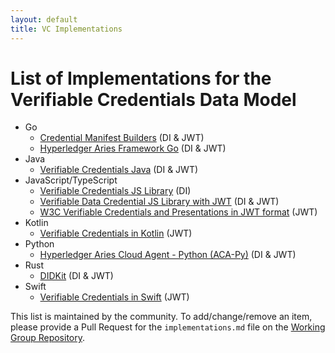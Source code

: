 ```yaml
---
layout: default
title: VC Implementations
---
```


# List of Implementations for the Verifiable Credentials Data Model

- Go
  - [Credential Manifest Builders](https://github.com/TBD54566975/ssi-sdk/tree/main/credential) (DI & JWT)
  - [Hyperledger Aries Framework Go](https://github.com/hyperledger/aries-framework-go) (DI & JWT)
- Java
  - [Verifiable Credentials Java](https://github.com/danubetech/verifiable-credentials-java) (DI & JWT)
- JavaScript/TypeScript
  - [Verifiable Credentials JS Library](https://github.com/digitalbazaar/vc-js) (DI)
  - [Verifiable Data Credential JS Library with JWT](https://github.com/transmute-industries/verifiable-data/tree/main/packages/vc.js) (DI & JWT)
  - [W3C Verifiable Credentials and Presentations in JWT format](https://github.com/decentralized-identity/did-jwt-vc) (JWT)
- Kotlin
  - [Verifiable Credentials in Kotlin](https://github.com/microsoft/VerifiableCredential-SDK-Android) (JWT)
- Python
  - [Hyperledger Aries Cloud Agent - Python (ACA-Py)](https://github.com/hyperledger/aries-cloudagent-python) (DI & JWT)
- Rust
  - [DIDKit](https://github.com/spruceid/didkit) (DI & JWT)
- Swift
  - [Verifiable Credentials in Swift](https://github.com/microsoft/VerifiableCredential-SDK-iOS) (JWT)


This list is maintained by the community. To add/change/remove an item, please provide a Pull Request for the `implementations.md` file on the [Working Group Repository](https://github.com/w3c/verifiable-credentials/).
